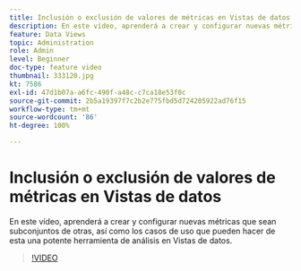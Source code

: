 ```yaml
---
title: Inclusión o exclusión de valores de métricas en Vistas de datos
description: En este vídeo, aprenderá a crear y configurar nuevas métricas que sean subconjuntos de otras, así como los casos de uso que pueden hacer de esta una potente herramienta de análisis en Vistas de datos.
feature: Data Views
topic: Administration
role: Admin
level: Beginner
doc-type: feature video
thumbnail: 333120.jpg
kt: 7586
exl-id: 47d1b07a-a6fc-490f-a48c-c7ca18e53f0c
source-git-commit: 2b5a19397f7c2b2e775fbd5d724205922ad76f15
workflow-type: tm+mt
source-wordcount: '86'
ht-degree: 100%

---
```


# Inclusión o exclusión de valores de métricas en Vistas de datos

En este vídeo, aprenderá a crear y configurar nuevas métricas que sean subconjuntos de otras, así como los casos de uso que pueden hacer de esta una potente herramienta de análisis en Vistas de datos.

>[!VIDEO](https://video.tv.adobe.com/v/333120/?quality=12&learn=on)
